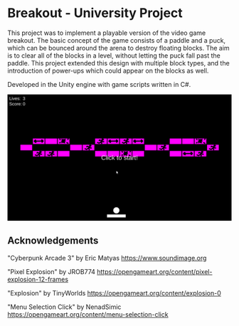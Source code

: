 # Breakout - University Project
This project was to implement a playable version of the video game breakout. The basic concept of the game consists of a paddle and a puck, which can be bounced around the arena to destroy floating blocks. The aim is to clear all of the blocks in a level, without letting the puck fall past the paddle. This project extended this design with multiple block types, and the introduction of power-ups which could appear on the blocks as well.

Developed in the Unity engine with game scripts written in C#.

![The game arena](/arena.png)

## Acknowledgements

"Cyberpunk Arcade 3" by Eric Matyas https://www.soundimage.org

"Pixel Explosion" by JROB774 https://opengameart.org/content/pixel-explosion-12-frames

"Explosion" by TinyWorlds https://opengameart.org/content/explosion-0

"Menu Selection Click" by NenadSimic https://opengameart.org/content/menu-selection-click